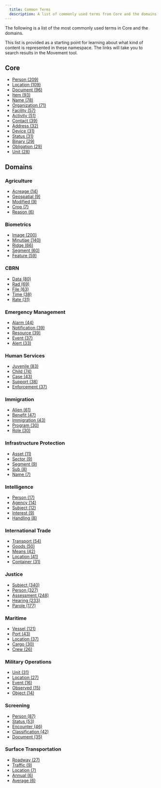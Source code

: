 ```yaml
---
  title: Common Terms
  description: A list of commonly used terms from Core and the domains.
---
```


The following is a list of the most commonly used terms in Core and the domains.

This list is provided as a starting point for learning about what kind of content is represented in these namespace.  The links will take you to search results in the Movement tool.

## Core

- <a href="https://beta.movement.niem.gov/#/results?q=Person&selectedFacets=domain:%22Core%22">Person (209)</a>
- <a href="https://beta.movement.niem.gov/#/results?q=Location&selectedFacets=domain:%22Core%22">Location (109)</a>
- <a href="https://beta.movement.niem.gov/#/results?q=Document&selectedFacets=domain:%22Core%22">Document (96)</a>
- <a href="https://beta.movement.niem.gov/#/results?q=Item&selectedFacets=domain:%22Core%22">Item (93)</a>
- <a href="https://beta.movement.niem.gov/#/results?q=Name&selectedFacets=domain:%22Core%22">Name (78)</a>
- <a href="https://beta.movement.niem.gov/#/results?q=Organization&selectedFacets=domain:%22Core%22">Organization (71)</a>
- <a href="https://beta.movement.niem.gov/#/results?q=Facility&selectedFacets=domain:%22Core%22">Facility (57)</a>
- <a href="https://beta.movement.niem.gov/#/results?q=Activity&selectedFacets=domain:%22Core%22">Activity (51)</a>
- <a href="https://beta.movement.niem.gov/#/results?q=Contact&selectedFacets=domain:%22Core%22">Contact (39)</a>
- <a href="https://beta.movement.niem.gov/#/results?q=Address&selectedFacets=domain:%22Core%22">Address (32)</a>
- <a href="https://beta.movement.niem.gov/#/results?q=Device&selectedFacets=domain:%22Core%22">Device (31)</a>
- <a href="https://beta.movement.niem.gov/#/results?q=Status&selectedFacets=domain:%22Core%22">Status (31)</a>
- <a href="https://beta.movement.niem.gov/#/results?q=Binary&selectedFacets=domain:%22Core%22">Binary (29)</a>
- <a href="https://beta.movement.niem.gov/#/results?q=Obligation&selectedFacets=domain:%22Core%22">Obligation (29)</a>
- <a href="https://beta.movement.niem.gov/#/results?q=Unit&selectedFacets=domain:%22Core%22">Unit (28)</a>

## Domains

### Agriculture

- <a href="https://beta.movement.niem.gov/#/results?q=Acreage&selectedFacets=domain:%22Agriculture%22">Acreage (14)</a>
- <a href="https://beta.movement.niem.gov/#/results?q=Geospatial&selectedFacets=domain:%22Agriculture%22">Geospatial (9)</a>
- <a href="https://beta.movement.niem.gov/#/results?q=Modified&selectedFacets=domain:%22Agriculture%22">Modified (9)</a>
- <a href="https://beta.movement.niem.gov/#/results?q=Crop&selectedFacets=domain:%22Agriculture%22">Crop (7)</a>
- <a href="https://beta.movement.niem.gov/#/results?q=Reason&selectedFacets=domain:%22Agriculture%22">Reason (6)</a>

### Biometrics

- <a href="https://beta.movement.niem.gov/#/results?q=Image&selectedFacets=domain:%22Biometrics%22">Image (200)</a>
- <a href="https://beta.movement.niem.gov/#/results?q=Minutiae&selectedFacets=domain:%22Biometrics%22">Minutiae (140)</a>
- <a href="https://beta.movement.niem.gov/#/results?q=Ridge&selectedFacets=domain:%22Biometrics%22">Ridge (66)</a>
- <a href="https://beta.movement.niem.gov/#/results?q=Segment&selectedFacets=domain:%22Biometrics%22">Segment (60)</a>
- <a href="https://beta.movement.niem.gov/#/results?q=Feature&selectedFacets=domain:%22Biometrics%22">Feature (59)</a>

### CBRN

- <a href="https://beta.movement.niem.gov/#/results?q=Data&selectedFacets=domain:%22Chemical,%20Biological,%20Radiological,%20Nuclear%22">Data (80)</a>
- <a href="https://beta.movement.niem.gov/#/results?q=Rad&selectedFacets=domain:%22Chemical,%20Biological,%20Radiological,%20Nuclear%22">Rad (69)</a>
- <a href="https://beta.movement.niem.gov/#/results?q=File&selectedFacets=domain:%22Chemical,%20Biological,%20Radiological,%20Nuclear%22">File (63)</a>
- <a href="https://beta.movement.niem.gov/#/results?q=Time&selectedFacets=domain:%22Chemical,%20Biological,%20Radiological,%20Nuclear%22">Time (38)</a>
- <a href="https://beta.movement.niem.gov/#/results?q=Rate&selectedFacets=domain:%22Chemical,%20Biological,%20Radiological,%20Nuclear%22">Rate (31)</a>

### Emergency Management

- <a href="https://beta.movement.niem.gov/#/results?q=Alarm&selectedFacets=domain:%22Emergency%20Management%22">Alarm (44)</a>
- <a href="https://beta.movement.niem.gov/#/results?q=Notification&selectedFacets=domain:%22Emergency%20Management%22">Notification (39)</a>
- <a href="https://beta.movement.niem.gov/#/results?q=Resource&selectedFacets=domain:%22Emergency%20Management%22">Resource (39)</a>
- <a href="https://beta.movement.niem.gov/#/results?q=Event&selectedFacets=domain:%22Emergency%20Management%22">Event (37)</a>
- <a href="https://beta.movement.niem.gov/#/results?q=Alert&selectedFacets=domain:%22Emergency%20Management%22">Alert (33)</a>

### Human Services

- <a href="https://beta.movement.niem.gov/#/results?q=Juvenile&selectedFacets=domain:%22Human%20Services%22">Juvenile (83)</a>
- <a href="https://beta.movement.niem.gov/#/results?q=Child&selectedFacets=domain:%22Human%20Services%22">Child (74)</a>
- <a href="https://beta.movement.niem.gov/#/results?q=Case&selectedFacets=domain:%22Human%20Services%22">Case (43)</a>
- <a href="https://beta.movement.niem.gov/#/results?q=Support&selectedFacets=domain:%22Human%20Services%22">Support (38)</a>
- <a href="https://beta.movement.niem.gov/#/results?q=Enforcement&selectedFacets=domain:%22Human%20Services%22">Enforcement (37)</a>

### Immigration

- <a href="https://beta.movement.niem.gov/#/results?q=Alien&selectedFacets=domain:%22Immigration%22">Alien (61)</a>
- <a href="https://beta.movement.niem.gov/#/results?q=Benefit&selectedFacets=domain:%22Immigration%22">Benefit (47)</a>
- <a href="https://beta.movement.niem.gov/#/results?q=Immigration&selectedFacets=domain:%22Immigration%22">Immigration (43)</a>
- <a href="https://beta.movement.niem.gov/#/results?q=Program&selectedFacets=domain:%22Immigration%22">Program (30)</a>
- <a href="https://beta.movement.niem.gov/#/results?q=Role&selectedFacets=domain:%22Immigration%22">Role (30)</a>

### Infrastructure Protection

- <a href="https://beta.movement.niem.gov/#/results?q=Asset&selectedFacets=domain:%22Infrastructure%20Protection%22">Asset (11)</a>
- <a href="https://beta.movement.niem.gov/#/results?q=Sector&selectedFacets=domain:%22Infrastructure%20Protection%22">Sector (9)</a>
- <a href="https://beta.movement.niem.gov/#/results?q=Segment&selectedFacets=domain:%22Infrastructure%20Protection%22">Segment (9)</a>
- <a href="https://beta.movement.niem.gov/#/results?q=Sub&selectedFacets=domain:%22Infrastructure%20Protection%22">Sub (8)</a>
- <a href="https://beta.movement.niem.gov/#/results?q=Name&selectedFacets=domain:%22Infrastructure%20Protection%22">Name (7)</a>

### Intelligence

- <a href="https://beta.movement.niem.gov/#/results?q=Person&selectedFacets=domain:%22Intelligence%22">Person (17)</a>
- <a href="https://beta.movement.niem.gov/#/results?q=Agency&selectedFacets=domain:%22Intelligence%22">Agency (14)</a>
- <a href="https://beta.movement.niem.gov/#/results?q=Subject&selectedFacets=domain:%22Intelligence%22">Subject (12)</a>
- <a href="https://beta.movement.niem.gov/#/results?q=Interest&selectedFacets=domain:%22Intelligence%22">Interest (9)</a>
- <a href="https://beta.movement.niem.gov/#/results?q=Handling&selectedFacets=domain:%22Intelligence%22">Handling (8)</a>

### International Trade

- <a href="https://beta.movement.niem.gov/#/results?q=Transport&selectedFacets=domain:%22International%20Trade%22">Transport (54)</a>
- <a href="https://beta.movement.niem.gov/#/results?q=Goods&selectedFacets=domain:%22International%20Trade%22">Goods (50)</a>
- <a href="https://beta.movement.niem.gov/#/results?q=Means&selectedFacets=domain:%22International%20Trade%22">Means (42)</a>
- <a href="https://beta.movement.niem.gov/#/results?q=Location&selectedFacets=domain:%22International%20Trade%22">Location (41)</a>
- <a href="https://beta.movement.niem.gov/#/results?q=Container&selectedFacets=domain:%22International%20Trade%22">Container (31)</a>

### Justice

- <a href="https://beta.movement.niem.gov/#/results?q=Subject&selectedFacets=domain:%22Justice%22">Subject (340)</a>
- <a href="https://beta.movement.niem.gov/#/results?q=Person&selectedFacets=domain:%22Justice%22">Person (327)</a>
- <a href="https://beta.movement.niem.gov/#/results?q=Assessment&selectedFacets=domain:%22Justice%22">Assessment (248)</a>
- <a href="https://beta.movement.niem.gov/#/results?q=Hearing&selectedFacets=domain:%22Justice%22">Hearing (233)</a>
- <a href="https://beta.movement.niem.gov/#/results?q=Parole&selectedFacets=domain:%22Justice%22">Parole (177)</a>

### Maritime

- <a href="https://beta.movement.niem.gov/#/results?q=Vessel&selectedFacets=domain:%22Maritime%22">Vessel (121)</a>
- <a href="https://beta.movement.niem.gov/#/results?q=Port&selectedFacets=domain:%22Maritime%22">Port (43)</a>
- <a href="https://beta.movement.niem.gov/#/results?q=Location&selectedFacets=domain:%22Maritime%22">Location (37)</a>
- <a href="https://beta.movement.niem.gov/#/results?q=Cargo&selectedFacets=domain:%22Maritime%22">Cargo (30)</a>
- <a href="https://beta.movement.niem.gov/#/results?q=Crew&selectedFacets=domain:%22Maritime%22">Crew (26)</a>

### Military Operations

- <a href="https://beta.movement.niem.gov/#/results?q=Unit&selectedFacets=domain:%22Military%20Operations%22">Unit (31)</a>
- <a href="https://beta.movement.niem.gov/#/results?q=Location&selectedFacets=domain:%22Military%20Operations%22">Location (27)</a>
- <a href="https://beta.movement.niem.gov/#/results?q=Event&selectedFacets=domain:%22Military%20Operations%22">Event (16)</a>
- <a href="https://beta.movement.niem.gov/#/results?q=Observed&selectedFacets=domain:%22Military%20Operations%22">Observed (15)</a>
- <a href="https://beta.movement.niem.gov/#/results?q=Object&selectedFacets=domain:%22Military%20Operations%22">Object (14)</a>

### Screening

- <a href="https://beta.movement.niem.gov/#/results?q=Person&selectedFacets=domain:%22Screening%22">Person (87)</a>
- <a href="https://beta.movement.niem.gov/#/results?q=Status&selectedFacets=domain:%22Screening%22">Status (53)</a>
- <a href="https://beta.movement.niem.gov/#/results?q=Encounter&selectedFacets=domain:%22Screening%22">Encounter (46)</a>
- <a href="https://beta.movement.niem.gov/#/results?q=Classification&selectedFacets=domain:%22Screening%22">Classification (42)</a>
- <a href="https://beta.movement.niem.gov/#/results?q=Document&selectedFacets=domain:%22Screening%22">Document (35)</a>

### Surface Transportation

- <a href="https://beta.movement.niem.gov/#/results?q=Roadway&selectedFacets=domain:%22Surface%20Transportation%22">Roadway (27)</a>
- <a href="https://beta.movement.niem.gov/#/results?q=Traffic&selectedFacets=domain:%22Surface%20Transportation%22">Traffic (9)</a>
- <a href="https://beta.movement.niem.gov/#/results?q=Location&selectedFacets=domain:%22Surface%20Transportation%22">Location (7)</a>
- <a href="https://beta.movement.niem.gov/#/results?q=Annual&selectedFacets=domain:%22Surface%20Transportation%22">Annual (6)</a>
- <a href="https://beta.movement.niem.gov/#/results?q=Average&selectedFacets=domain:%22Surface%20Transportation%22">Average (6)</a>

